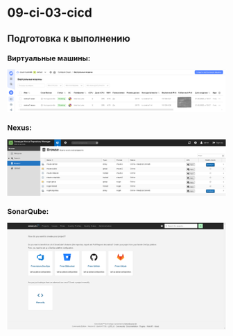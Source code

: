 # 09-ci-03-cicd

## Подготовка к выполнению

### Виртуальные машины:
![VM](./pictures/VM.png)

### Nexus:
![Nexus](./pictures/Nexus.png)

### SonarQube:
![SonarQube](./pictures/SonarQube.png)

